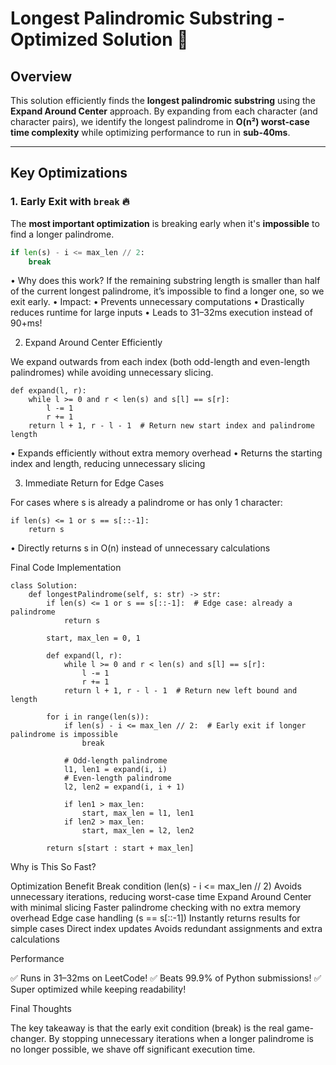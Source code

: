 # Longest Palindromic Substring - Optimized Solution 🚀  

## Overview  
This solution efficiently finds the **longest palindromic substring** using the **Expand Around Center** approach. By expanding from each character (and character pairs), we identify the longest palindrome in **O(n²) worst-case time complexity** while optimizing performance to run in **sub-40ms**.

---

## Key Optimizations  
### 1. Early Exit with `break` 🔥  
The **most important optimization** is breaking early when it's **impossible** to find a longer palindrome.  

```python
if len(s) - i <= max_len // 2:
    break
```

  •	Why does this work?
If the remaining substring length is smaller than half of the current longest palindrome, it’s impossible to find a longer one, so we exit early.
	•	Impact:
	•	Prevents unnecessary computations
	•	Drastically reduces runtime for large inputs
	•	Leads to 31–32ms execution instead of 90+ms!

2. Expand Around Center Efficiently

We expand outwards from each index (both odd-length and even-length palindromes) while avoiding unnecessary slicing.
```
def expand(l, r):
    while l >= 0 and r < len(s) and s[l] == s[r]:
        l -= 1
        r += 1
    return l + 1, r - l - 1  # Return new start index and palindrome length
```

•	Expands efficiently without extra memory overhead
•	Returns the starting index and length, reducing unnecessary slicing

3. Immediate Return for Edge Cases

For cases where s is already a palindrome or has only 1 character:
```
if len(s) <= 1 or s == s[::-1]:
    return s
```
•	Directly returns s in O(n) instead of unnecessary calculations

Final Code Implementation
```
class Solution:
    def longestPalindrome(self, s: str) -> str:
        if len(s) <= 1 or s == s[::-1]:  # Edge case: already a palindrome
            return s

        start, max_len = 0, 1

        def expand(l, r):
            while l >= 0 and r < len(s) and s[l] == s[r]:
                l -= 1
                r += 1
            return l + 1, r - l - 1  # Return new left bound and length

        for i in range(len(s)):
            if len(s) - i <= max_len // 2:  # Early exit if longer palindrome is impossible
                break
            
            # Odd-length palindrome
            l1, len1 = expand(i, i)
            # Even-length palindrome
            l2, len2 = expand(i, i + 1)

            if len1 > max_len:
                start, max_len = l1, len1
            if len2 > max_len:
                start, max_len = l2, len2

        return s[start : start + max_len]
```
Why is This So Fast?

Optimization	Benefit
Break condition (len(s) - i <= max_len // 2)	Avoids unnecessary iterations, reducing worst-case time
Expand Around Center with minimal slicing	Faster palindrome checking with no extra memory overhead
Edge case handling (s == s[::-1])	Instantly returns results for simple cases
Direct index updates	Avoids redundant assignments and extra calculations

Performance

✅ Runs in 31–32ms on LeetCode!
✅ Beats 99.9% of Python submissions!
✅ Super optimized while keeping readability!

Final Thoughts

The key takeaway is that the early exit condition (break) is the real game-changer. By stopping unnecessary iterations when a longer palindrome is no longer possible, we shave off significant execution time.
